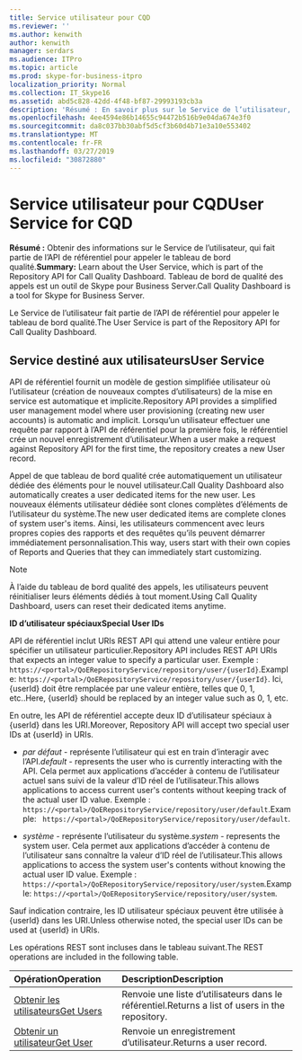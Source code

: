 ```yaml
---
title: Service utilisateur pour CQD
ms.reviewer: ''
ms.author: kenwith
author: kenwith
manager: serdars
ms.audience: ITPro
ms.topic: article
ms.prod: skype-for-business-itpro
localization_priority: Normal
ms.collection: IT_Skype16
ms.assetid: abd5c828-42dd-4f48-bf87-29993193cb3a
description: 'Résumé : En savoir plus sur le Service de l’utilisateur, qui fait partie de l’API de référentiel pour appeler le tableau de bord qualité. Tableau de bord de qualité des appels est un outil de Skype pour Business Server.'
ms.openlocfilehash: 4ee4594e86b14655c94472b516b9e04da674e3f0
ms.sourcegitcommit: da8c037bb30abf5d5cf3b60d4b71e3a10e553402
ms.translationtype: MT
ms.contentlocale: fr-FR
ms.lasthandoff: 03/27/2019
ms.locfileid: "30872880"
---
```

# <a name="user-service-for-cqd"></a><span data-ttu-id="45c12-104">Service utilisateur pour CQD</span><span class="sxs-lookup"><span data-stu-id="45c12-104">User Service for CQD</span></span>
 
<span data-ttu-id="45c12-105">**Résumé :** Obtenir des informations sur le Service de l’utilisateur, qui fait partie de l’API de référentiel pour appeler le tableau de bord qualité.</span><span class="sxs-lookup"><span data-stu-id="45c12-105">**Summary:** Learn about the User Service, which is part of the Repository API for Call Quality Dashboard.</span></span> <span data-ttu-id="45c12-106">Tableau de bord de qualité des appels est un outil de Skype pour Business Server.</span><span class="sxs-lookup"><span data-stu-id="45c12-106">Call Quality Dashboard is a tool for Skype for Business Server.</span></span>
  
<span data-ttu-id="45c12-107">Le Service de l’utilisateur fait partie de l’API de référentiel pour appeler le tableau de bord qualité.</span><span class="sxs-lookup"><span data-stu-id="45c12-107">The User Service is part of the Repository API for Call Quality Dashboard.</span></span>
  
## <a name="user-service"></a><span data-ttu-id="45c12-108">Service destiné aux utilisateurs</span><span class="sxs-lookup"><span data-stu-id="45c12-108">User Service</span></span>

<span data-ttu-id="45c12-109">API de référentiel fournit un modèle de gestion simplifiée utilisateur où l’utilisateur (création de nouveaux comptes d’utilisateurs) de la mise en service est automatique et implicite.</span><span class="sxs-lookup"><span data-stu-id="45c12-109">Repository API provides a simplified user management model where user provisioning (creating new user accounts) is automatic and implicit.</span></span> <span data-ttu-id="45c12-110">Lorsqu’un utilisateur effectuer une requête par rapport à l’API de référentiel pour la première fois, le référentiel crée un nouvel enregistrement d’utilisateur.</span><span class="sxs-lookup"><span data-stu-id="45c12-110">When a user make a request against Repository API for the first time, the repository creates a new User record.</span></span> 
  
<span data-ttu-id="45c12-111">Appel de que tableau de bord qualité crée automatiquement un utilisateur dédiée des éléments pour le nouvel utilisateur.</span><span class="sxs-lookup"><span data-stu-id="45c12-111">Call Quality Dashboard also automatically creates a user dedicated items for the new user.</span></span> <span data-ttu-id="45c12-112">Les nouveaux éléments utilisateur dédiée sont clones complètes d’éléments de l’utilisateur du système.</span><span class="sxs-lookup"><span data-stu-id="45c12-112">The new user dedicated items are complete clones of system user's items.</span></span> <span data-ttu-id="45c12-113">Ainsi, les utilisateurs commencent avec leurs propres copies des rapports et des requêtes qu’ils peuvent démarrer immédiatement personnalisation.</span><span class="sxs-lookup"><span data-stu-id="45c12-113">This way, users start with their own copies of Reports and Queries that they can immediately start customizing.</span></span> 
  
> [!NOTE]
> <span data-ttu-id="45c12-114">À l’aide du tableau de bord qualité des appels, les utilisateurs peuvent réinitialiser leurs éléments dédiés à tout moment.</span><span class="sxs-lookup"><span data-stu-id="45c12-114">Using Call Quality Dashboard, users can reset their dedicated items anytime.</span></span> 
  
 <span data-ttu-id="45c12-115">**ID d’utilisateur spéciaux**</span><span class="sxs-lookup"><span data-stu-id="45c12-115">**Special User IDs**</span></span>
  
<span data-ttu-id="45c12-116">API de référentiel inclut URIs REST API qui attend une valeur entière pour spécifier un utilisateur particulier.</span><span class="sxs-lookup"><span data-stu-id="45c12-116">Repository API includes REST API URIs that expects an integer value to specify a particular user.</span></span> <span data-ttu-id="45c12-117">Exemple : `https://<portal>/QoERepositoryService/repository/user/{userId}`.</span><span class="sxs-lookup"><span data-stu-id="45c12-117">Example:  `https://<portal>/QoERepositoryService/repository/user/{userId}`.</span></span> <span data-ttu-id="45c12-118">Ici, {userId} doit être remplacée par une valeur entière, telles que 0, 1, etc..</span><span class="sxs-lookup"><span data-stu-id="45c12-118">Here, {userId} should be replaced by an integer value such as 0, 1, etc.</span></span>
  
<span data-ttu-id="45c12-119">En outre, les API de référentiel accepte deux ID d’utilisateur spéciaux à {userId} dans les URI.</span><span class="sxs-lookup"><span data-stu-id="45c12-119">Moreover, Repository API will accept two special user IDs at {userId} in URIs.</span></span>
  
-  <span data-ttu-id="45c12-120">*par défaut* - représente l’utilisateur qui est en train d’interagir avec l’API.</span><span class="sxs-lookup"><span data-stu-id="45c12-120">*default*  - represents the user who is currently interacting with the API.</span></span> <span data-ttu-id="45c12-121">Cela permet aux applications d’accéder à contenu de l’utilisateur actuel sans suivi de la valeur d’ID réel de l’utilisateur.</span><span class="sxs-lookup"><span data-stu-id="45c12-121">This allows applications to access current user's contents without keeping track of the actual user ID value.</span></span> <span data-ttu-id="45c12-122">Exemple : ` https://<portal>/QoERepositoryService/repository/user/default`.</span><span class="sxs-lookup"><span data-stu-id="45c12-122">Example: ` https://<portal>/QoERepositoryService/repository/user/default`.</span></span>
    
-  <span data-ttu-id="45c12-123">*système* - représente l’utilisateur du système.</span><span class="sxs-lookup"><span data-stu-id="45c12-123">*system*  - represents the system user.</span></span> <span data-ttu-id="45c12-124">Cela permet aux applications d’accéder à contenu de l’utilisateur sans connaître la valeur d’ID réel de l’utilisateur.</span><span class="sxs-lookup"><span data-stu-id="45c12-124">This allows applications to access the system user's contents without knowing the actual user ID value.</span></span> <span data-ttu-id="45c12-125">Exemple : `https://<portal>/QoERepositoryService/repository/user/system`.</span><span class="sxs-lookup"><span data-stu-id="45c12-125">Example: `https://<portal>/QoERepositoryService/repository/user/system`.</span></span>
    
<span data-ttu-id="45c12-126">Sauf indication contraire, les ID utilisateur spéciaux peuvent être utilisée à {userId} dans les URI.</span><span class="sxs-lookup"><span data-stu-id="45c12-126">Unless otherwise noted, the special user IDs can be used at {userId} in URIs.</span></span> 
  
<span data-ttu-id="45c12-127">Les opérations REST sont incluses dans le tableau suivant.</span><span class="sxs-lookup"><span data-stu-id="45c12-127">The REST operations are included in the following table.</span></span>
  
|<span data-ttu-id="45c12-128">**Opération**</span><span class="sxs-lookup"><span data-stu-id="45c12-128">**Operation**</span></span>|<span data-ttu-id="45c12-129">**Description**</span><span class="sxs-lookup"><span data-stu-id="45c12-129">**Description**</span></span>|
|:-----|:-----|
|[<span data-ttu-id="45c12-130">Obtenir les utilisateurs</span><span class="sxs-lookup"><span data-stu-id="45c12-130">Get Users</span></span>](get-users.md) <br/> |<span data-ttu-id="45c12-131">Renvoie une liste d’utilisateurs dans le référentiel.</span><span class="sxs-lookup"><span data-stu-id="45c12-131">Returns a list of users in the repository.</span></span>  <br/> |
|[<span data-ttu-id="45c12-132">Obtenir un utilisateur</span><span class="sxs-lookup"><span data-stu-id="45c12-132">Get User</span></span>](get-user.md) <br/> |<span data-ttu-id="45c12-133">Renvoie un enregistrement d’utilisateur.</span><span class="sxs-lookup"><span data-stu-id="45c12-133">Returns a user record.</span></span>  <br/> |
   

